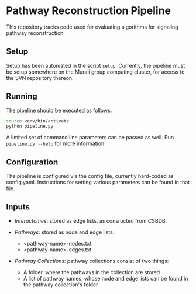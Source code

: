 # Pathway Reconstruction Pipeline 

This repository tracks code used for evaluating algorithms for signaling 
pathway reconstruction.

## Setup

Setup has been automated in the script `setup`. Currently, the pipeline must
be setup somewhere on the Murali group computing cluster, for access to the
SVN repository thereon.

## Running

The pipeline should be executed as follows:

```bash
source venv/bin/activate
python pipeline.py
```

A limited set of command line parameters can be passed as well. Run 
`pipeline.py --help` for more information.


## Configuration 

The pipeline is configured via the config file, currently hard-coded as 
config.yaml. Instructions for setting various parameters can be found in that
file.

## Inputs

- *Interactomes*: stored as edge lists, as consructed from CSBDB.

- *Pathways*: stored as node and edge lists:
    - \<pathway-name>-nodes.txt
    - \<pathway-name>-edges.txt

- *Pathway Collections*: pathway collections consist of two things: 
    - A folder, where the pathways in the collection are stored
    - A list of pathway names, whose node and edge lists can be found in the
      pathway collection's folder

